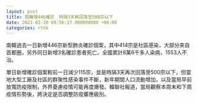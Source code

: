 ```yaml
---
layout: post
title: 南韓增446確診　時隔3天再回落至500宗以下
date: 2021-02-20 09:56:27.000000000 +08:00
categories: rthk
---
```


南韓過去一日新增446宗新型肺炎確診個案，其中414宗是社區感染，大部分來自首都圈，另外同日新增3名確診患者死亡。全國累計8萬6千多人染病，1553人不治。

單日新增確診個案較前一日減少115宗，並是時隔3天再次回落至500宗以下，但當地大型工廠及社區的群聚性感染事件不斷，新年期間人口流動增加，以及當局早前放寬防疫限制，外界憂慮疫情可能再度爆發。韓聯社報道，當局觀察本周末和下周疫情形勢後，將決定是否調整防疫響應級別。
